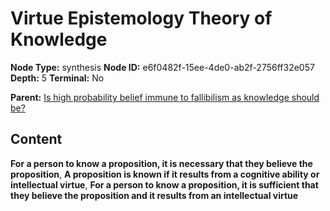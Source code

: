 # Virtue Epistemology Theory of Knowledge

**Node Type:** synthesis
**Node ID:** e6f0482f-15ee-4de0-ab2f-2756ff32e057
**Depth:** 5
**Terminal:** No

**Parent:** [Is high probability belief immune to fallibilism as knowledge should be?](is-high-probability-belief-immune-to-fallibilism-as-knowledge-should-be-antithesis-bcdd4a58-6a69-4dd9-bb43-14bd42ba20f1.md)

## Content

**For a person to know a proposition, it is necessary that they believe the proposition**, **A proposition is known if it results from a cognitive ability or intellectual virtue**, **For a person to know a proposition, it is sufficient that they believe the proposition and it results from an intellectual virtue**
